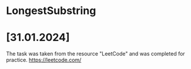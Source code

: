 # LongestSubstring

# [31.01.2024]

The task was taken from the resource "LeetCode" and was completed for practice.
https://leetcode.com/
